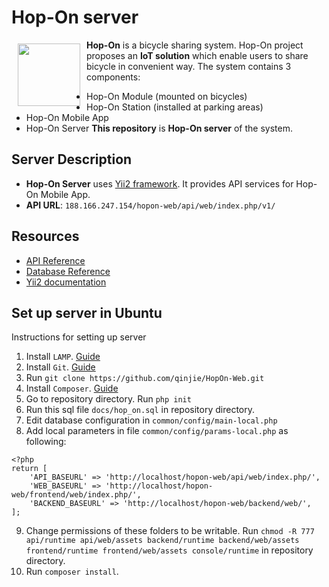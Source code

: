 # Hop-On server
<img src="http://i.imgur.com/HOofG19.png" align="left" width="100" height="100" hspace="10" vspace="6"></a>
**Hop-On** is a bicycle sharing system. Hop-On project proposes an **IoT solution** which enable users to share bicycle in convenient way. The system contains 3 components:
- Hop-On Module (mounted on bicycles)
- Hop-On Station (installed at parking areas)
- Hop-On Mobile App
- Hop-On Server
**This repository** is **Hop-On server** of the system.

## Server Description
* **Hop-On Server** uses [Yii2 framework](http://www.yiiframework.com/). It provides API services for Hop-On Mobile App.
* **API URL**: ```188.166.247.154/hopon-web/api/web/index.php/v1/```

## Resources
* [API Reference](https://github.com/qinjie/HopOn-Web/blob/develop/API.md)
* [Database Reference](https://github.com/qinjie/HopOn-Web/blob/develop/Database.md)
* [Yii2 documentation](http://www.yiiframework.com/doc-2.0/guide-index.html)

## Set up server in Ubuntu
Instructions for setting up server
1. Install ```LAMP```. [Guide](https://www.digitalocean.com/community/tutorials/how-to-install-linux-apache-mysql-php-lamp-stack-on-ubuntu-14-04)
2. Install ```Git```. [Guide](https://www.digitalocean.com/community/tutorials/how-to-install-git-on-ubuntu-14-04)
3. Run ```git clone https://github.com/qinjie/HopOn-Web.git```
4. Install ```Composer```. [Guide](https://www.digitalocean.com/community/tutorials/how-to-install-and-use-composer-on-ubuntu-14-04)
5. Go to repository directory. Run ```php init```
6. Run this sql file ```docs/hop_on.sql``` in repository directory.
7. Edit database configuration in ```common/config/main-local.php```
8. Add local parameters in file ```common/config/params-local.php``` as following:
```
<?php
return [
    'API_BASEURL' => 'http://localhost/hopon-web/api/web/index.php/',
    'WEB_BASEURL' => 'http://localhost/hopon-web/frontend/web/index.php/',
    'BACKEND_BASEURL' => 'http://localhost/hopon-web/backend/web/',
];
```
9. Change permissions of these folders to be writable. Run ```chmod -R 777 api/runtime api/web/assets backend/runtime backend/web/assets frontend/runtime frontend/web/assets console/runtime``` in repository directory.
10. Run ```composer install```.

